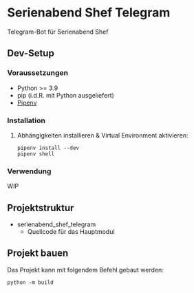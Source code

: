 # Serienabend Shef Telegram

Telegram-Bot für Serienabend Shef

## Dev-Setup

### Voraussetzungen

- Python >= 3.9
- pip (i.d.R. mit Python ausgeliefert)
- [Pipenv](https://github.com/pypa/pipenv)

### Installation

1. Abhängigkeiten installieren & Virtual Environment aktivieren:

    ```shell
    pipenv install --dev
    pipenv shell
    ```

### Verwendung

WIP

## Projektstruktur

- serienabend_shef_telegram
  - Quellcode für das Hauptmodul

## Projekt bauen

Das Projekt kann mit folgendem Befehl gebaut werden:

```shell
python -m build
```

